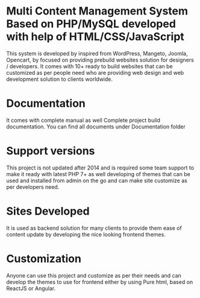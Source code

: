 # Multi Content Management System Based on PHP/MySQL developed with help of HTML/CSS/JavaScript

This system is developed by inspired from WordPress, Mangeto, Joomla, Opencart, by focused on providing prebuild websites solution for designers / developers. It comes with 10+ ready to build websites that can be customized as per people need who are providing web design and web development solution to clients worldwide.

# Documentation

It comes with complete manual as well Complete project build documentation. You can find all documents under Documentation folder

# Support versions

This project is not updated after 2014 and is required some team support to make it ready with latest PHP 7+ as well developing of themes that can be used and installed from admin on the go and can make site customize as per developers need.

# Sites Developed

It is used as backend solution for many clients to provide them ease of content update by developing the nice looking frontend themes. 

# Customization

Anyone can use this project and customize as per their needs and can develop the themes to use for frontend either by using Pure html, based on ReactJS or Angular.

